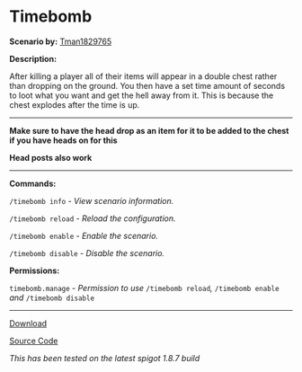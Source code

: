 # Timebomb

**Scenario by:** [Tman1829765](https://reddit.com/u/Tman1829765)

**Description:**

After killing a player all of their items will appear in a double chest rather than dropping on the ground. You then have a set time amount of seconds to loot what you want and get the hell away from it. This is because the chest explodes after the time is up.

___

**Make sure to have the head drop as an item for it to be added to the chest if you have heads on for this**

**Head posts also work**

___

**Commands:**

`/timebomb info` - *View scenario information.*

`/timebomb reload` - *Reload the configuration.*

`/timebomb enable` - *Enable the scenario.*

`/timebomb disable` - *Disable the scenario.*

**Permissions:**

`timebomb.manage` - *Permission to use* `/timebomb reload`*,* `/timebomb enable` *and* `/timebomb disable`

___

[Download](https://github.com/LeonTG77/Timebomb/releases)

[Source Code](https://github.com/LeonTG77/Timebomb)

*This has been tested on the latest spigot 1.8.7 build*
